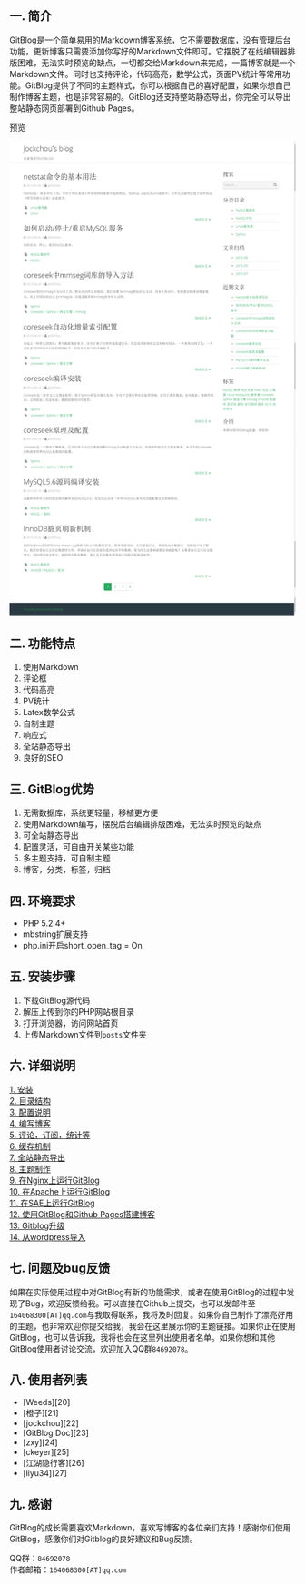 ## 一. 简介 ##
GitBlog是一个简单易用的Markdown博客系统，它不需要数据库，没有管理后台功能，更新博客只需要添加你写好的Markdown文件即可。它摆脱了在线编辑器排版困难，无法实时预览的缺点，一切都交给Markdown来完成，一篇博客就是一个Markdown文件。同时也支持评论，代码高亮，数学公式，页面PV统计等常用功能。GitBlog提供了不同的主题样式，你可以根据自己的喜好配置，如果你想自己制作博客主题，也是非常容易的。GitBlog还支持整站静态导出，你完全可以导出整站静态网页部署到Github Pages。

预览

![screenshot](./screenshot.png)

## 二. 功能特点 ##

1. 使用Markdown  
2. 评论框  
3. 代码高亮  
4. PV统计  
5. Latex数学公式  
6. 自制主题  
7. 响应式  
8. 全站静态导出  
9. 良好的SEO  

## 三. GitBlog优势 ##
 
1. 无需数据库，系统更轻量，移植更方便  
2. 使用Markdown编写，摆脱后台编辑排版困难，无法实时预览的缺点  
3. 可全站静态导出  
4. 配置灵活，可自由开关某些功能  
5. 多主题支持，可自制主题  
6. 博客，分类，标签，归档  

## 四. 环境要求 ##

- PHP 5.2.4+ 
- mbstring扩展支持 
- php.ini开启short_open_tag = On 

## 五. 安装步骤 ##

1. 下载GitBlog源代码  
2. 解压上传到你的PHP网站根目录  
3. 打开浏览器，访问网站首页  
4. 上传Markdown文件到`posts`文件夹  

## 六. 详细说明 ##

[1. 安装][1]  
[2. 目录结构][2]  
[3. 配置说明][3]  
[4. 编写博客][4]  
[5. 评论，订阅，统计等][5]  
[6. 缓存机制][6]  
[7. 全站静态导出][7]  
[8. 主题制作][8]  
[9. 在Nginx上运行GitBlog][9]  
[10. 在Apache上运行GitBlog][10]  
[11. 在SAE上运行GitBlog][11]  
[12. 使用GitBlog和Github Pages搭建博客][12]  
[13. Gitblog升级][13]  
[14. 从wordpress导入][14]

## 七. 问题及bug反馈 ##

如果在实际使用过程中对GitBlog有新的功能需求，或者在使用GitBlog的过程中发现了Bug，欢迎反馈给我。可以直接在Github上提交，也可以发邮件至`164068300[AT]qq.com`与我取得联系，我将及时回复。如果你自己制作了漂亮好用的主题，也非常欢迎你提交给我，我会在这里展示你的主题链接。如果你正在使用GitBlog，也可以告诉我，我将也会在这里列出使用者名单。如果你想和其他GitBlog使用者讨论交流，欢迎加入QQ群`84692078`。

## 八. 使用者列表 ##

- [Weeds][20]
- [橙子][21]
- [jockchou][22]
- [GitBlog Doc][23]
- [zxy][24]  
- [ckeyer][25]
- [江湖隐行客][26]
- [liyu34][27]


## 九. 感谢 ##

GitBlog的成长需要喜欢Markdown，喜欢写博客的各位亲们支持！感谢你们使用GitBlog，感激你们对Gitblog的良好建议和Bug反馈。

QQ群：`84692078`  
作者邮箱：`164068300[AT]qq.com`    


[1]:https://github.com/jockchou/gitblogdoc/tree/master/posts/gitblog/install.md
[2]:https://github.com/jockchou/gitblogdoc/tree/master/posts/gitblog/struct.md
[3]:https://github.com/jockchou/gitblogdoc/tree/master/posts/gitblog/config.md
[4]:https://github.com/jockchou/gitblogdoc/tree/master/posts/gitblog/edit.md
[5]:https://github.com/jockchou/gitblogdoc/tree/master/posts/gitblog/other-func.md
[6]:https://github.com/jockchou/gitblogdoc/tree/master/posts/gitblog/cache.md
[7]:https://github.com/jockchou/gitblogdoc/tree/master/posts/gitblog/export.md
[8]:https://github.com/jockchou/gitblogdoc/tree/master/posts/gitblog/theme.md
[9]:https://github.com/jockchou/gitblogdoc/tree/master/posts/gitblog/nginx.md
[10]:https://github.com/jockchou/gitblogdoc/tree/master/posts/gitblog/apache.md
[11]:https://github.com/jockchou/gitblogdoc/tree/master/posts/gitblog/sae.md
[12]:https://github.com/jockchou/gitblogdoc/tree/master/posts/gitblog/github-pages.md
[13]:https://github.com/jockchou/gitblogdoc/tree/master/posts/gitblog/update.md
[14]:https://github.com/jockchou/gitblogdoc/tree/master/posts/gitblog/wordpress.md


